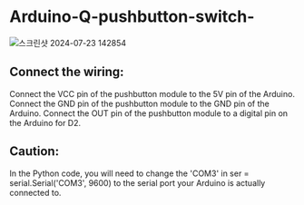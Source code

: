 # Arduino-Q-pushbutton-switch-

![스크린샷 2024-07-23 142854](https://github.com/user-attachments/assets/c82a7d82-85fb-4b24-a3c7-c2a146c93f36)

## Connect the wiring:
Connect the VCC pin of the pushbutton module to the 5V pin of the Arduino.
Connect the GND pin of the pushbutton module to the GND pin of the Arduino.
Connect the OUT pin of the pushbutton module to a digital pin on the Arduino for D2.

## Caution:
In the Python code, you will need to change the 'COM3' in ser = serial.Serial('COM3', 9600) to the serial port your Arduino is actually connected to.
